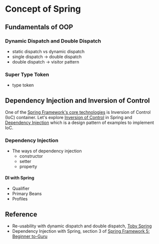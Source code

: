 # Concept of Spring

## Fundamentals of OOP

### Dynamic Dispatch and Double Dispatch
- static dispatch vs dynamic dispatch
- single dispatch -> double dispatch
- double dispatch -> visitor pattern

### Super Type Token
- type token

## Dependency Injection and Inversion of Control
One of the [Spring Framework's core technologies](https://docs.spring.io/spring-framework/docs/current/reference/html/core.html#beans-introduction) is Inversion of Control (IoC) container.
Let's explore [Inversion of Control](https://en.wikipedia.org/wiki/Inversion_of_control) in Spring and [Dependency Injection](https://en.wikipedia.org/wiki/Dependency_injection) which is a design pattern of examples to implement IoC.

### Dependency Injection
- The ways of dependency injection
  - constructor
  - setter
  - property

#### DI with Spring
- Qualifier
- Primary Beans
- Profiles

  
## Reference
- Re-usability with dynamic dispatch and double dispatch, [Toby Spring](https://www.youtube.com/watch?v=s-tXAHub6vg&list=PLv-xDnFD-nnmof-yoZQN8Fs2kVljIuFyC&index=17)
- Dependency Injection with Spring, section 3 of [Spring Framework 5: Beginner to-Guru](https://www.udemy.com/course/spring-framework-5-beginner-to-guru/)
